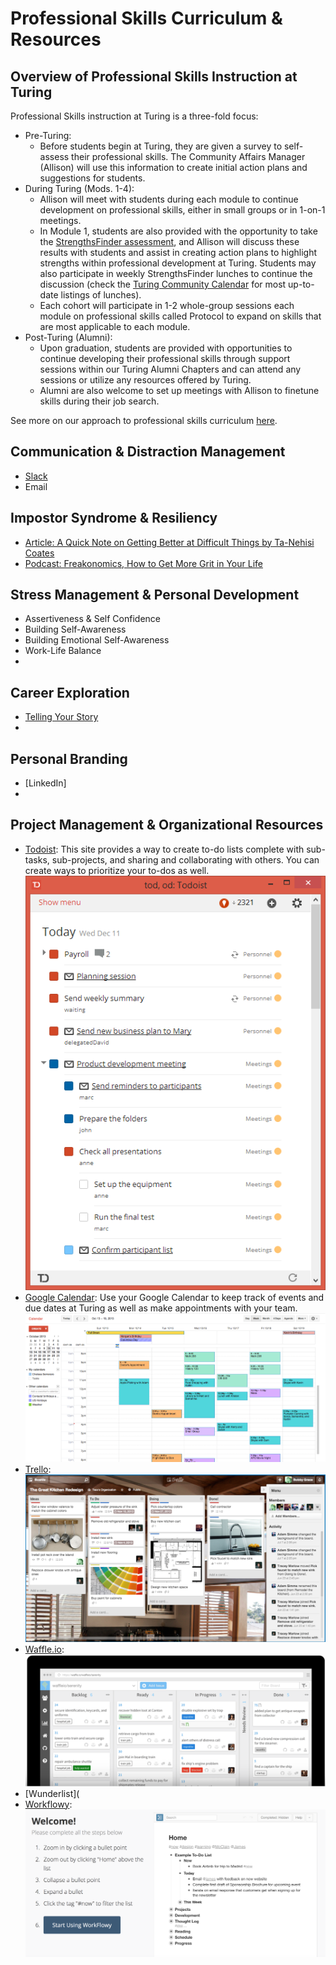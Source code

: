# Professional Skills Curriculum & Resources

## Overview of Professional Skills Instruction at Turing
Professional Skills instruction at Turing is a three-fold focus:
  * Pre-Turing: 
     * Before students begin at Turing, they are given a survey to self-assess their professional skills. The Community Affairs Manager (Allison) will use this information to create initial action plans and suggestions for students. 
  * During Turing (Mods. 1-4): 
     * Allison will meet with students during each module to continue development on professional skills, either in small groups or in 1-on-1 meetings. 
     * In Module 1, students are also provided with the opportunity to take the [StrengthsFinder assessment](http://strengths.gallup.com/110440/About-StrengthsFinder-20.aspx), and Allison will discuss these results with students and assist in creating action plans to highlight strengths within professional development at Turing. Students may also participate in weekly StrengthsFinder lunches to continue the discussion (check the [Turing Community Calendar](https://calendar.google.com/calendar/embed?src=casimircreative.com_ronr9dk92ndvlhsk03kf8jd2ro%40group.calendar.google.com&ctz=America/Denver) for most up-to-date listings of lunches). 
     * Each cohort will participate in 1-2 whole-group sessions each module on professional skills called Protocol to expand on skills that are most applicable to each module.  
  * Post-Turing (Alumni): 
     * Upon graduation, students are provided with opportunities to continue developing their professional skills through support sessions within our Turing Alumni Chapters and can attend any sessions or utilize any resources offered by Turing. 
     * Alumni are also welcome to set up meetings with Allison to finetune skills during their job search. 
  
See more on our approach to professional skills curriculum [here](https://docs.google.com/document/d/13Ojfj3YpqNYIHHI3tvhOvjZE3mvTd91F5IK0-fL1rEM/edit?usp=sharing). 


## Communication & Distraction Management
* [Slack](https://docs.google.com/document/d/1OChnYx0ViErOKgNzE6C0hDD9tC9xX683f_dlM_4WYkA/edit?usp=sharing)
* Email

## Impostor Syndrome & Resiliency
* [Article: A Quick Note on Getting Better at Difficult Things by Ta-Nehisi Coates](http://www.theatlantic.com/education/archive/2015/03/a-quick-note-on-getting-better-at-difficult-things/387133/)
* [Podcast: Freakonomics, How to Get More Grit in Your Life](http://freakonomics.com/podcast/grit/)

## Stress Management & Personal Development
* Assertiveness & Self Confidence
* Building Self-Awareness
* Building Emotional Self-Awareness
* Work-Life Balance
* 

## Career Exploration
* [Telling Your Story](https://docs.google.com/document/d/1ux3j3Cp6PZq1EzFH9jy8PbQiXn3N32W7EMAyqRVkVu4/edit?usp=sharing)
* 

## Personal Branding
* [LinkedIn]
* 

## Project Management & Organizational Resources
* [Todoist](https://todoist.com): This site provides a way to create to-do lists complete with sub-tasks, sub-projects, and sharing and collaborating with others. You can create ways to prioritize your to-dos as well.
![Todoist](images/Todoist.png)
* [Google Calendar](https://calendar.google.com/calendar/): Use your Google Calendar to keep track of events and due dates at Turing as well as make appointments with your team. 
![Google Calendar](images/GoogleCalendar.png)
* [Trello](trello.com): 
![Trello doc](images/Trello.png)
* [Waffle.io](waffle.io): 
![Waffle doc](images/Waffle.io.png)
* [Wunderlist](
* [Workflowy](https://workflowy.com): 
![Workflowy doc](images/Workflowy.png)

